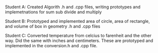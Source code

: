 Student A:
Created Algorith .h and .cpp files, writing prototypes and implemetnations for sum sub divide and multiply

Student B:
Prototyped and implemented area of circle, area of rectangle, and volume of box in geometry .h and .cpp files

Student C:
Converted temperature from celcius to farenheit and the other way. Did the same with inches and centimeters. These are prototyped and implemented in the conversion.h and .cpp file.

